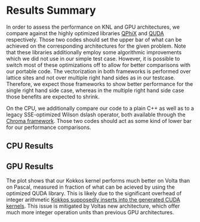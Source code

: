 # Results Summary

In order to assess the performance on KNL and GPU architectures, we compare against the highly optimized libraries [QPhiX](https://github.com/JeffersonLab/qphix) and [QUDA](https://github.com/lattice/quda) respectively. Those two codes should set the upper bar of what can be achieved on the corresponding architectures for the given problem. Note that these libraries additionally employ some algorithmic improvements which we did not use in our simple test case. However, it is possible to switch most of these optimizations off to allow for better comparisons with our portable code. The vectorization in both frameworks is performed over lattice sites and not over multiple right hand sides as in our testcase. Therefore, we expect those frameworks to show better performance for the single right hand side case, whereas in the multiple right hand side case those benefits are expected to shrink.

On the CPU, we additionally compare our code to a plain C++ as well as to a legacy SSE-optimized Wilson dslash operator, both available through the [Chroma framework](https://jeffersonlab.github.io/chroma/). Those two codes should act as some kind of lower bar for our performance comparisons. 

## CPU Results

## GPU Results

The plot shows that our Kokkos kernel performs much better on Volta than on Pascal, measured in fraction of what can be acieved by using the optimized QUDA library. This is likely due to the significant overhead of integer arithmetic [Kokkos supposedly inserts into the generated CUDA kernels](./kokkos_implementation.md#index). This issue is mitigated by Voltas new architecture, which offer much more integer operation units than previous GPU architectures.